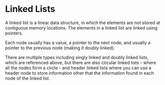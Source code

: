 # Linked Lists

A linked list is a linear data structure, in which the elements are not stored at contiguous memory locations. The elements in a linked list are linked using pointers.

Each node usually has a value, a pointer to the next node, and usually a pointer to the previous node (making it doubly linked).

There are multiple types including singly linked and doubly linked lists, which are referenced above, but there are also circular linked lists - where all the nodes form a circle - and header linked lists where you can use a header node to store information other that the information found in each node of the linked list.
